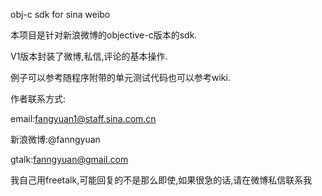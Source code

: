 obj-c sdk for sina weibo

本项目是针对新浪微博的objective-c版本的sdk.

V1版本封装了微博,私信,评论的基本操作.

例子可以参考随程序附带的单元测试代码也可以参考wiki.


作者联系方式:

email:fangyuan1@staff.sina.com.cn

新浪微博:@fanngyuan

gtalk:fanngyuan@gmail.com

我自己用freetalk,可能回复的不是那么即使,如果很急的话,请在微博私信联系我